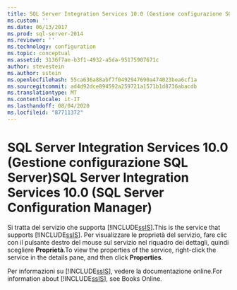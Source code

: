 ```yaml
---
title: SQL Server Integration Services 10.0 (Gestione configurazione SQL Server) | Microsoft Docs
ms.custom: ''
ms.date: 06/13/2017
ms.prod: sql-server-2014
ms.reviewer: ''
ms.technology: configuration
ms.topic: conceptual
ms.assetid: 3136f7ae-b3f1-4932-a5da-95175907671c
author: stevestein
ms.author: sstein
ms.openlocfilehash: 55ca636a88abf7f0492947690a474023bea6cf1a
ms.sourcegitcommit: ad4d92dce894592a259721a1571b1d8736abacdb
ms.translationtype: MT
ms.contentlocale: it-IT
ms.lasthandoff: 08/04/2020
ms.locfileid: "87711372"
---
```

# <a name="sql-server-integration-services-100-sql-server-configuration-manager"></a><span data-ttu-id="3845d-102">SQL Server Integration Services 10.0 (Gestione configurazione SQL Server)</span><span class="sxs-lookup"><span data-stu-id="3845d-102">SQL Server Integration Services 10.0 (SQL Server Configuration Manager)</span></span>
  <span data-ttu-id="3845d-103">Si tratta del servizio che supporta [!INCLUDE[ssIS](../../includes/ssis-md.md)].</span><span class="sxs-lookup"><span data-stu-id="3845d-103">This is the service that supports [!INCLUDE[ssIS](../../includes/ssis-md.md)].</span></span> <span data-ttu-id="3845d-104">Per visualizzare le proprietà del servizio, fare clic con il pulsante destro del mouse sul servizio nel riquadro dei dettagli, quindi scegliere **Proprietà**.</span><span class="sxs-lookup"><span data-stu-id="3845d-104">To view the properties of the service, right-click the service in the details pane, and then click **Properties**.</span></span>  
  
 <span data-ttu-id="3845d-105">Per informazioni su [!INCLUDE[ssIS](../../includes/ssis-md.md)], vedere la documentazione online.</span><span class="sxs-lookup"><span data-stu-id="3845d-105">For information about [!INCLUDE[ssIS](../../includes/ssis-md.md)], see Books Online.</span></span>  
  
  
